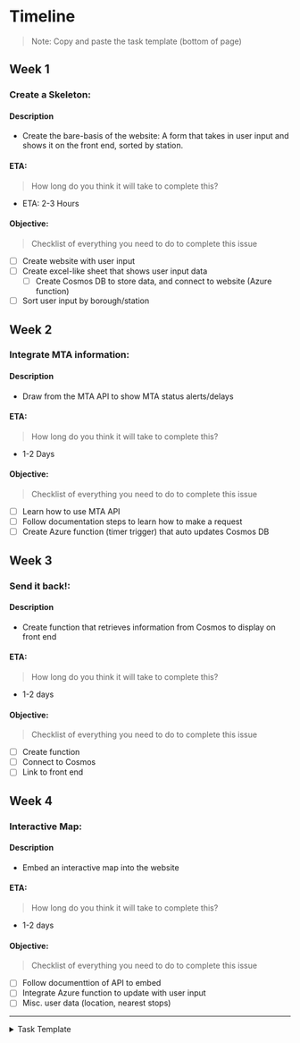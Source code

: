 # Timeline
> Note: Copy and paste the task template (bottom of page)

## Week 1

### Create a Skeleton:

#### Description
- Create the bare-basis of the website: A form that takes in user input and shows it on the front end, sorted by station.

#### ETA:
> How long do you think it will take to complete this?
- ETA: 2-3 Hours

#### Objective:
> Checklist of everything you need to do to complete this issue
- [ ] Create website with user input
- [ ] Create excel-like sheet that shows user input data
    - [ ] Create Cosmos DB to store data, and connect to website (Azure function)
- [ ] Sort user input by borough/station

## Week 2

### Integrate MTA information:

#### Description
- Draw from the MTA API to show MTA status alerts/delays

#### ETA:
> How long do you think it will take to complete this?
- 1-2 Days

#### Objective:
> Checklist of everything you need to do to complete this issue
- [ ] Learn how to use MTA API
- [ ] Follow documentation steps to learn how to make a request
- [ ] Create Azure function (timer trigger) that auto updates Cosmos DB 

## Week 3

### Send it back!: 

#### Description
- Create function that retrieves information from Cosmos to display on front end

#### ETA:
> How long do you think it will take to complete this?
- 1-2 days

#### Objective:
> Checklist of everything you need to do to complete this issue
- [ ] Create function
- [ ] Connect to Cosmos
- [ ] Link to front end

## Week 4

### Interactive Map:

#### Description
- Embed an interactive map into the website

#### ETA:
> How long do you think it will take to complete this?
- 1-2 days

#### Objective:
> Checklist of everything you need to do to complete this issue
- [ ] Follow documenttion of API to embed
- [ ] Integrate Azure function to update with user input
- [ ] Misc. user data (location, nearest stops)

---

<details><summary>Task Template</summary>
<br>

### [Task Name]:

#### Description
- [Replace with description]

#### ETA:
> How long do you think it will take to complete this?
- [Replace with eta] //hi

#### Objective:
> Checklist of everything you need to do to complete this issue
- [ ] [Replace with small task  1]
- [ ] [Replace with small task  2]
- [ ] [Replace with small task  3]

<br><br>
</details>